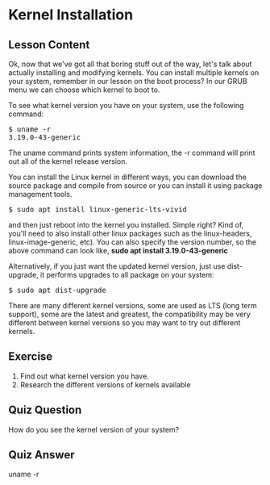 # Kernel Installation

## Lesson Content

Ok, now that we've got all that boring stuff out of the way, let's talk about actually installing and modifying kernels. You can install multiple kernels on your system, remember in our lesson on the boot process? In our GRUB menu we can choose which kernel to boot to. 

To see what kernel version you have on your system, use the following command:

<pre>$ uname -r
3.19.0-43-generic</pre>

The uname command prints system information, the -r command will print out all of the kernel release version.

You can install the Linux kernel in different ways, you can download the source package and compile from source or you can install it using package management tools.

<pre>$ sudo apt install linux-generic-lts-vivid</pre>

and then just reboot into the kernel you installed. Simple right? Kind of, you'll need to also install other linux packages such as the linux-headers, linux-image-generic, etc). You can also specify the version number, so the above command can look like, <b>sudo apt install 3.19.0-43-generic</b>

Alternatively, if you just want the updated kernel version, just use dist-upgrade, it performs upgrades to all package on your system:

<pre>$ sudo apt dist-upgrade</pre>

There are many different kernel versions, some are used as LTS (long term support), some are the latest and greatest, the compatibility may be very different between kernel versions so you may want to try out different kernels.

## Exercise

<ol>
<li>Find out what kernel version you have.</li>
<li>Research the different versions of kernels available</li>
</ol>

## Quiz Question

How do you see the kernel version of your system?

## Quiz Answer

uname -r


